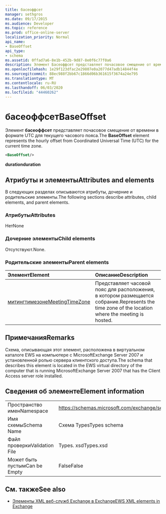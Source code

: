 ```yaml
---
title: басеоффсет
manager: sethgros
ms.date: 09/17/2015
ms.audience: Developer
ms.topic: reference
ms.prod: office-online-server
localization_priority: Normal
api_name:
- BaseOffset
api_type:
- schema
ms.assetid: 0ffad7a6-8e1b-452b-9d87-8e0f6c77f0a6
description: Элемент Басеоффсет представляет почасовое смещение от времени в формате UTC для текущего часового пояса.
ms.openlocfilehash: 1e29f123dfac2e29807e0a2077d47adb14844f4e
ms.sourcegitcommit: 88ec988f2bb67c1866d06b361615f3674a24e795
ms.translationtype: MT
ms.contentlocale: ru-RU
ms.lasthandoff: 06/03/2020
ms.locfileid: "44460262"
---
```

# <a name="baseoffset"></a><span data-ttu-id="56e43-103">басеоффсет</span><span class="sxs-lookup"><span data-stu-id="56e43-103">BaseOffset</span></span>

<span data-ttu-id="56e43-104">Элемент **басеоффсет** представляет почасовое смещение от времени в формате UTC для текущего часового пояса.</span><span class="sxs-lookup"><span data-stu-id="56e43-104">The **BaseOffset** element represents the hourly offset from Coordinated Universal Time (UTC) for the current time zone.</span></span> 
  
```xml
<BaseOffset/>
```

 <span data-ttu-id="56e43-105">**duration**</span><span class="sxs-lookup"><span data-stu-id="56e43-105">**duration**</span></span>
## <a name="attributes-and-elements"></a><span data-ttu-id="56e43-106">Атрибуты и элементы</span><span class="sxs-lookup"><span data-stu-id="56e43-106">Attributes and elements</span></span>

<span data-ttu-id="56e43-107">В следующих разделах описываются атрибуты, дочерние и родительские элементы.</span><span class="sxs-lookup"><span data-stu-id="56e43-107">The following sections describe attributes, child elements, and parent elements.</span></span>
  
### <a name="attributes"></a><span data-ttu-id="56e43-108">Атрибуты</span><span class="sxs-lookup"><span data-stu-id="56e43-108">Attributes</span></span>

<span data-ttu-id="56e43-109">Нет</span><span class="sxs-lookup"><span data-stu-id="56e43-109">None</span></span>
  
### <a name="child-elements"></a><span data-ttu-id="56e43-110">Дочерние элементы</span><span class="sxs-lookup"><span data-stu-id="56e43-110">Child elements</span></span>

<span data-ttu-id="56e43-111">Отсутствуют.</span><span class="sxs-lookup"><span data-stu-id="56e43-111">None.</span></span>
  
### <a name="parent-elements"></a><span data-ttu-id="56e43-112">Родительские элементы</span><span class="sxs-lookup"><span data-stu-id="56e43-112">Parent elements</span></span>

|<span data-ttu-id="56e43-113">**Элемент**</span><span class="sxs-lookup"><span data-stu-id="56e43-113">**Element**</span></span>|<span data-ttu-id="56e43-114">**Описание**</span><span class="sxs-lookup"><span data-stu-id="56e43-114">**Description**</span></span>|
|:-----|:-----|
|[<span data-ttu-id="56e43-115">митингтимезоне</span><span class="sxs-lookup"><span data-stu-id="56e43-115">MeetingTimeZone</span></span>](meetingtimezone.md) <br/> |<span data-ttu-id="56e43-116">Представляет часовой пояс для расположения, в котором размещается собрание.</span><span class="sxs-lookup"><span data-stu-id="56e43-116">Represents the time zone of the location where the meeting is hosted.</span></span>  <br/> |
   
## <a name="remarks"></a><span data-ttu-id="56e43-117">Примечания</span><span class="sxs-lookup"><span data-stu-id="56e43-117">Remarks</span></span>

<span data-ttu-id="56e43-118">Схема, описывающая этот элемент, расположена в виртуальном каталоге EWS на компьютере с MicrosoftExchange Server 2007 и установленной ролью сервера клиентского доступа.</span><span class="sxs-lookup"><span data-stu-id="56e43-118">The schema that describes this element is located in the EWS virtual directory of the computer that is running MicrosoftExchange Server 2007 that has the Client Access server role installed.</span></span>
  
## <a name="element-information"></a><span data-ttu-id="56e43-119">Сведения об элементе</span><span class="sxs-lookup"><span data-stu-id="56e43-119">Element information</span></span>

|||
|:-----|:-----|
|<span data-ttu-id="56e43-120">Пространство имен</span><span class="sxs-lookup"><span data-stu-id="56e43-120">Namespace</span></span>  <br/> |https://schemas.microsoft.com/exchange/services/2006/types  <br/> |
|<span data-ttu-id="56e43-121">Имя схемы</span><span class="sxs-lookup"><span data-stu-id="56e43-121">Schema Name</span></span>  <br/> |<span data-ttu-id="56e43-122">Схема Types</span><span class="sxs-lookup"><span data-stu-id="56e43-122">Types schema</span></span>  <br/> |
|<span data-ttu-id="56e43-123">Файл проверки</span><span class="sxs-lookup"><span data-stu-id="56e43-123">Validation File</span></span>  <br/> |<span data-ttu-id="56e43-124">Types. xsd</span><span class="sxs-lookup"><span data-stu-id="56e43-124">Types.xsd</span></span>  <br/> |
|<span data-ttu-id="56e43-125">Может быть пустым</span><span class="sxs-lookup"><span data-stu-id="56e43-125">Can be Empty</span></span>  <br/> |<span data-ttu-id="56e43-126">False</span><span class="sxs-lookup"><span data-stu-id="56e43-126">False</span></span>  <br/> |
   
## <a name="see-also"></a><span data-ttu-id="56e43-127">См. также</span><span class="sxs-lookup"><span data-stu-id="56e43-127">See also</span></span>



- [<span data-ttu-id="56e43-128">Элементы XML веб-служб Exchange в Exchange</span><span class="sxs-lookup"><span data-stu-id="56e43-128">EWS XML elements in Exchange</span></span>](ews-xml-elements-in-exchange.md)

